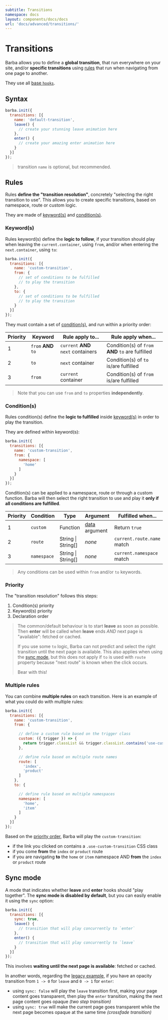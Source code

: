 ```yaml
---
subtitle: Transitions
namespace: docs
layout: components/docs/docs
url: 'docs/advanced/transitions/'
---
```


# Transitions

Barba allows you to define a **global transition**, that run everywhere on your site, and/or **specific transitions** using [rules](#Rules) that run when navigating from one page to another.

They use all [base `hooks`](/docs/advanced/hooks/#Base-hooks).

## Syntax

```js
barba.init({
  transitions: [{
    name: 'default-transition',
    leave() {
      // create your stunning leave animation here
    },
    enter() {
      // create your amazing enter animation here
    }
  }]
});
```

> transition `name` is optional, but recommended.

## Rules

Rules **define the "transition resolution"**, concretely "selecting the right transition to use".
This allows you to create specific transitions, based on namespace, route or custom logic.

They are made of [keyword(s)](#Keyword-s) and [condition(s)](#Condition-s).

### Keyword(s)

Rules keyword(s) define the **logic to follow**, if your transition should play when leaving the `current.container`, using `from`, and/or when entering the `next.container`, using `to`:

```js
barba.init({
  transitions: [{
    name: 'custom-transition',
    from: {
      // set of conditions to be fulfilled
      // to play the transition
    },
    to: {
      // set of conditions to be fulfilled
      // to play the transition
    }
  }]
});
```

They must contain a set of [condition(s)](#Condition-s), and run within a priority order:

| Priority | Keyword             | Rule apply to...                    | Rule apply when...                                |
| -------- | ------------------- | ----------------------------------- | ------------------------------------------------- |
| 1        | `from` **AND** `to` | `current` **AND** `next` containers | Condition(s) of `from` **AND** `to` are fulfilled |
| 2        | `to`                | `next` container                    | Condition(s) of `to` is/are fulfilled             |
| 3        | `from`              | `current` container                 | Condition(s) of `from` is/are fulfilled           |

> Note that you can use `from` and `to` properties **independently**.

### Condition(s)

Rules condition(s) define the **logic to fulfilled** inside [keyword(s)](#Keyword-s) in order to play the transition.

They are defined within keyword(s):

```js
barba.init({
  transitions: [{
    name: 'custom-transition',
    from: {
      namespace: [
        'home'
      ]
    }
  }]
});
```

Condition(s) can be applied to a namespace, route or through a custom function.
Barba will then select the right transition to use and play it **only if all conditions are fulfilled**.

| Priority | Condition   | Type               | Argument                                            | Fulfilled when...          |
| -------- | ----------- | ------------------ | --------------------------------------------------- | -------------------------- |
| 1        | `custom`    | Function           | [data](/docs/advanced/hooks/#data-argument) argument | Return `true`              |
| 2        | `route`     | String \| String[] | _none_                                              | `current.route.name` match |
| 3        | `namespace` | String \| String[] | _none_                                              | `current.namespace` match  |

> Any conditions can be used within `from` and/or `to` keywords.

### Priority

The "transition resolution" follows this steps:

1. Condition(s) priority
2. Keyword(s) priority
3. Declaration order

> The common/default behaviour is to start **leave** as soon as possible.
> Then **enter** will be called when **leave** ends _AND_ next page is "available": fetched or cached.
>
> If you use some `to` logic, Barba can not predict and select the right transition until the next page is available. This also applies when using the [sync mode](#Sync-mode), but this does not apply if `to` is used with `route` property because "next route" is known when the click occurs.
>
> Bear with this!

### Multiple rules

You can combine **multiple rules** on each transition.
Here is an example of what you could do with multiple rules:

```js
barba.init({
  transitions: [{
    name: 'custom-transition',
    from: {

      // define a custom rule based on the trigger class
      custom: ({ trigger }) => {
        return trigger.classList && trigger.classList.contains('use-custom-transition');
      },

      // define rule based on multiple route names
      route: [
        'index',
        'product'
      ]
    },
    to: {

      // define rule based on multiple namespaces
      namespace: [
        'home',
        'item'
      ]
    }
  }]
});
```

Based on the [priority order](#Priority), Barba will play the `custom-transition`:

- if the link you clicked on contains a `.use-custom-transition` CSS class
- if you come **from** the `index` or `product` route
- if you are navigating **to** the `home` or `item` namespace AND **from** the `index` or `product` route

## Sync mode

A mode that indicates whether **leave** and **enter** hooks should "play together".
The **sync mode is disabled by default**, but you can easily enable it using the `sync` option:

```js
barba.init({
  transitions: [{
    sync: true,
    leave() {
      // transition that will play concurrently to `enter`
    },
    enter() {
      // transition that will play concurrently to `leave`
    }
  }]
});
```

This involves **waiting until the next page is available**: fetched or cached.

In another words, regarding the [legacy example](/docs/getstarted/legacy/), if you have an opacity transition from `1 -> 0` for `leave` and `0 -> 1` for `enter`:
- using `sync: false` will play the `leave` transition first, making your page content goes transparent, then play the `enter` transition, making the next page content goes opaque _(two step transition)_
- using `sync: true` will make the current page goes transparent while the next page becomes opaque at the same time _(crossfade transition)_
